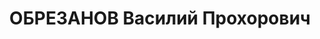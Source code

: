 ---
title: ОБРЕЗАНОВ Василий Прохорович
description: "Род. в 1902, Харьковская обл., Валковский р-н, г. Валки, украинец, член\
  \ ВКП(б) с 1920 по 1937. Проживал: г. Харьков, ул. Чернышевского, 26 - 18. Нач.свеклотреста\
  \ Харьковсвеклоснаба \n  Арестован УНКВД по Харьков.обл 24.10.1937. Обв. по ст.\
  \ 54-7, 8, 11 УК УССР. 20.09.1939 – дело прекращено в силу ст.197 п.2 УПК УССР"
---